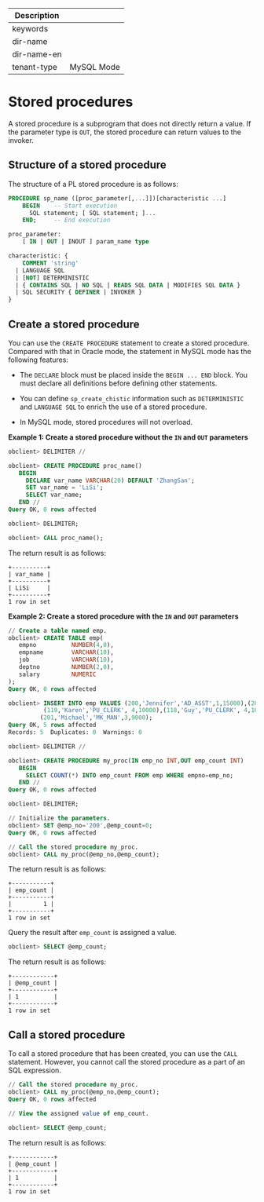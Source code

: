| Description   |                 |
|---------------|-----------------|
| keywords      |                 |
| dir-name      |                 |
| dir-name-en   |                 |
| tenant-type   | MySQL Mode      |

# Stored procedures

A stored procedure is a subprogram that does not directly return a value. If the parameter type is `OUT`, the stored procedure can return values to the invoker.

## Structure of a stored procedure

The structure of a PL stored procedure is as follows:

```sql
PROCEDURE sp_name ([proc_parameter[,...]])[characteristic ...]
    BEGIN    -- Start execution
      SQL statement; [ SQL statement; ]...
    END;     -- End execution

proc_parameter:
    [ IN | OUT | INOUT ] param_name type

characteristic: {
    COMMENT 'string'
  | LANGUAGE SQL
  | [NOT] DETERMINISTIC
  | { CONTAINS SQL | NO SQL | READS SQL DATA | MODIFIES SQL DATA }
  | SQL SECURITY { DEFINER | INVOKER }
}
```

## Create a stored procedure

You can use the `CREATE PROCEDURE` statement to create a stored procedure. Compared with that in Oracle mode, the statement in MySQL mode has the following features:

* The `DECLARE` block must be placed inside the `BEGIN ... END` block. You must declare all definitions before defining other statements.

* You can define `sp_create_chistic` information such as `DETERMINISTIC` and `LANGUAGE SQL` to enrich the use of a stored procedure.

* In MySQL mode, stored procedures will not overload.



**Example 1: Create a stored procedure without the `IN` and `OUT` parameters**

```sql
obclient> DELIMITER //

obclient> CREATE PROCEDURE proc_name()
   BEGIN
     DECLARE var_name VARCHAR(20) DEFAULT 'ZhangSan';  
     SET var_name = 'LiSi';
     SELECT var_name;
   END //
Query OK, 0 rows affected

obclient> DELIMITER;

obclient> CALL proc_name();
```

The return result is as follows:

```shell
+----------+
| var_name |
+----------+
| LiSi     |
+----------+
1 row in set
```

**Example 2: Create a stored procedure with the `IN` and `OUT` parameters**

```sql
// Create a table named emp.
obclient> CREATE TABLE emp(  
   empno          NUMBER(4,0),  
   empname        VARCHAR(10),  
   job            VARCHAR(10),   
   deptno         NUMBER(2,0),
   salary         NUMERIC  
);
Query OK, 0 rows affected

obclient> INSERT INTO emp VALUES (200,'Jennifer','AD_ASST',1,15000),(202,'Pat','MK_REP',2,12000),
          (119,'Karen','PU_CLERK', 4,10000),(118,'Guy','PU_CLERK', 4,10000),
         (201,'Michael','MK_MAN',3,9000);
Query OK, 5 rows affected
Records: 5  Duplicates: 0  Warnings: 0

obclient> DELIMITER //

obclient> CREATE PROCEDURE my_proc(IN emp_no INT,OUT emp_count INT)
   BEGIN
     SELECT COUNT(*) INTO emp_count FROM emp WHERE empno=emp_no;
   END //
Query OK, 0 rows affected

obclient> DELIMITER;

// Initialize the parameters.
obclient> SET @emp_no='200',@emp_count=0;
Query OK, 0 rows affected

// Call the stored procedure my_proc.
obclient> CALL my_proc(@emp_no,@emp_count);
```

The return result is as follows:

```shell
+-----------+
| emp_count |
+-----------+
|         1 |
+-----------+
1 row in set
```

Query the result after `emp_count` is assigned a value.

```sql
obclient> SELECT @emp_count;
```

The return result is as follows:

```shell
+------------+
| @emp_count |
+------------+
| 1          |
+------------+
1 row in set
```

## Call a stored procedure

To call a stored procedure that has been created, you can use the `CALL` statement. However, you cannot call the stored procedure as a part of an SQL expression.

```sql
// Call the stored procedure my_proc.
obclient> CALL my_proc(@emp_no,@emp_count);
Query OK, 0 rows affected

// View the assigned value of emp_count.

obclient> SELECT @emp_count;
```

The return result is as follows:

```shell
+------------+
| @emp_count |
+------------+
| 1          |
+------------+
1 row in set
```